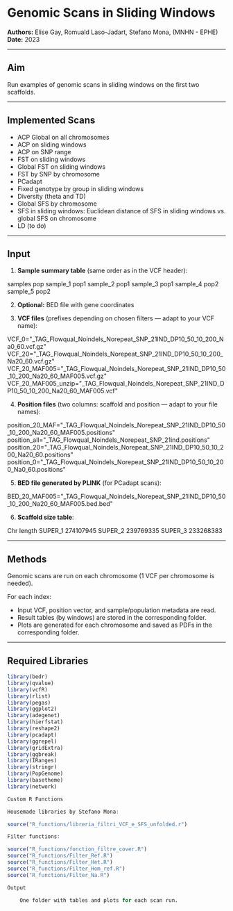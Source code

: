 # Genomic Scans in Sliding Windows

**Authors:** Elise Gay, Romuald Laso-Jadart, Stefano Mona,  (MNHN - EPHE)  
**Date:** 2023  

---

## Aim
Run examples of genomic scans in sliding windows on the first two scaffolds.

---

## Implemented Scans

- ACP Global on all chromosomes  
- ACP on sliding windows  
- ACP on SNP range  
- FST on sliding windows  
- Global FST on sliding windows  
- FST by SNP by chromosome  
- PCadapt  
- Fixed genotype by group in sliding windows  
- Diversity (theta and TD)  
- Global SFS by chromosome  
- SFS in sliding windows: Euclidean distance of SFS in sliding windows vs. global SFS on chromosome  
- LD (to do)  

---

## Input

1. **Sample summary table** (same order as in the VCF header):

samples pop
sample_1 pop1
sample_2 pop1
sample_3 pop1
sample_4 pop2
sample_5 pop2


2. **Optional:** BED file with gene coordinates  

3. **VCF files** (prefixes depending on chosen filters — adapt to your VCF name):

VCF_0="_TAG_Flowqual_Noindels_Norepeat_SNP_21IND_DP10_50_10_200_Na0_60.vcf.gz"
VCF_20="_TAG_Flowqual_Noindels_Norepeat_SNP_21IND_DP10_50_10_200_Na20_60.vcf.gz"
VCF_20_MAF005="_TAG_Flowqual_Noindels_Norepeat_SNP_21IND_DP10_50_10_200_Na20_60_MAF005.vcf.gz"
VCF_20_MAF005_unzip="_TAG_Flowqual_Noindels_Norepeat_SNP_21IND_DP10_50_10_200_Na20_60_MAF005.vcf"


4. **Position files** (two columns: scaffold and position — adapt to your file names):

position_20_MAF="_TAG_Flowqual_Noindels_Norepeat_SNP_21IND_DP10_50_10_200_Na20_60_MAF005.positions"
position_all="_TAG_Flowqual_Noindels_Norepeat_SNP_21ind.positions"
position_20="_TAG_Flowqual_Noindels_Norepeat_SNP_21IND_DP10_50_10_200_Na20_60.positions"
position_0="_TAG_Flowqual_Noindels_Norepeat_SNP_21IND_DP10_50_10_200_Na0_60.positions"

5. **BED file generated by PLINK** (for PCadapt scans):

BED_20_MAF005="_TAG_Flowqual_Noindels_Norepeat_SNP_21IND_DP10_50_10_200_Na20_60_MAF005.bed.bed"


6. **Scaffold size table**:

Chr length
SUPER_1 274107945
SUPER_2 239769335
SUPER_3 233268383


---

## Methods

Genomic scans are run on each chromosome (1 VCF per chromosome is needed).  

For each index:
- Input VCF, position vector, and sample/population metadata are read.  
- Result tables (by windows) are stored in the corresponding folder.  
- Plots are generated for each chromosome and saved as PDFs in the corresponding folder.  

---

## Required Libraries

```r
library(bedr)
library(qvalue)
library(vcfR)
library(rlist)
library(pegas)
library(ggplot2)
library(adegenet)
library(hierfstat)
library(reshape2)
library(pcadapt)
library(ggrepel)
library(gridExtra)
library(ggbreak)
library(IRanges)
library(stringr)
library(PopGenome)
library(basetheme)
library(network)

Custom R Functions

Housemade libraries by Stefano Mona:

source("R_functions/libreria_filtri_VCF_e_SFS_unfolded.r")

Filter functions:

source("R_functions/fonction_filtre_cover.R")
source("R_functions/Filter_Ref.R")
source("R_functions/Filter_Het.R")
source("R_functions/Filter_Hom_ref.R")
source("R_functions/Filter_Na.R")

Output

    One folder with tables and plots for each scan run.
